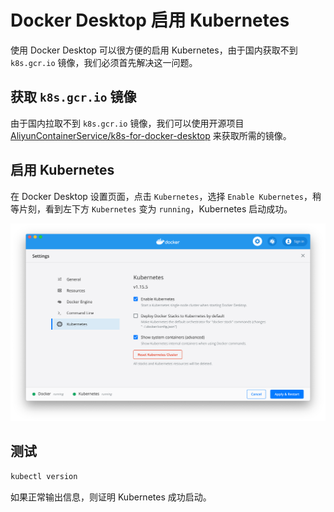 # Docker Desktop 启用 Kubernetes

使用 Docker Desktop 可以很方便的启用 Kubernetes，由于国内获取不到 `k8s.gcr.io` 镜像，我们必须首先解决这一问题。

## 获取 `k8s.gcr.io` 镜像

由于国内拉取不到 `k8s.gcr.io` 镜像，我们可以使用开源项目 [AliyunContainerService/k8s-for-docker-desktop](https://github.com/AliyunContainerService/k8s-for-docker-desktop) 来获取所需的镜像。

## 启用 Kubernetes

在 Docker Desktop 设置页面，点击 `Kubernetes`，选择 `Enable Kubernetes`，稍等片刻，看到左下方 `Kubernetes` 变为 `running`，Kubernetes 启动成功。

![ ](../images/k8s.png)

## 测试

```bash
kubectl version
```

如果正常输出信息，则证明 Kubernetes 成功启动。
